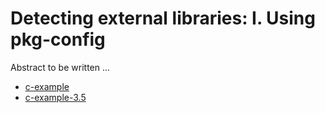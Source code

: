 # Detecting external libraries: I. Using pkg-config

Abstract to be written ...

- [c-example](c-example/)
- [c-example-3.5](c-example-3.5/)
